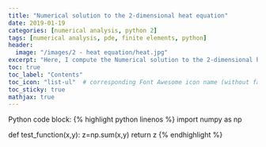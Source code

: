 ```yaml
---
title: "Numerical solution to the 2-dimensional heat equation"
date: 2019-01-19
categories: [numerical analysis, python 2]
tags: [numerical analysis, pde, finite elements, python]
header:
  image: "/images/2 - heat equation/heat.jpg"
excerpt: "Here, I compute the Numerical solution to the 2-dimensional heat equation using the finite elements method in Python"
toc: true
toc_label: "Contents"
toc_icon: "list-ul"  # corresponding Font Awesome icon name (without fa prefix
toc_sticky: true
mathjax: true
---
```


Python code block:
{% highlight python linenos %}
import numpy as np

def test_function(x,y):
  z=np.sum(x,y)
return z
{% endhighlight %}
